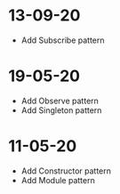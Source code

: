 # 13-09-20
* Add Subscribe pattern

# 19-05-20
* Add Observe pattern
* Add Singleton pattern

# 11-05-20
* Add Constructor pattern
* Add Module pattern
